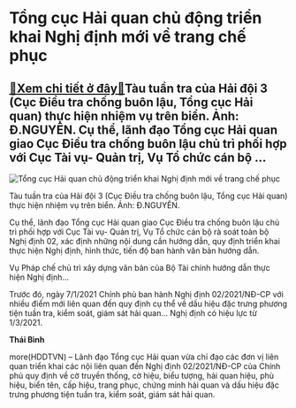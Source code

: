 Tổng cục Hải quan chủ động triển khai Nghị định mới về trang chế phục
=====================================================================

[:gift:Xem chi tiết ở đây:gift:](https://hddtvn.com/tong-cuc-hai-quan-chu-dong-trien-khai-nghi-dinh-moi-ve-trang-che-phuc/)Tàu tuần tra của Hải đội 3 (Cục Điều tra chống buôn lậu, Tổng cục Hải quan) thực hiện nhiệm vụ trên biển. Ảnh: Đ.NGUYÊN. Cụ thể, lãnh đạo Tổng cục Hải quan giao Cục Điều tra chống buôn lậu chủ trì phối hợp với Cục Tài vụ- Quản trị, Vụ Tổ chức cán bộ …
-----------------------------------------------------------------------------------------------------------------------------------------------------------------------------------------------------------------------------------------------------------





![Tổng cục Hải quan chủ động triển khai Nghị định mới về trang chế phục](https://hddtvn.com/wp-content/uploads/2021/01/0608_5222_0432_20-Tau_tuan_tra_kiem_soat_cua_Hai_doi_3__25_Baohaiquan.jpg "Tổng cục Hải quan chủ động triển khai Nghị định mới về trang chế phục")


Tàu tuần tra của Hải đội 3 (Cục Điều tra chống buôn lậu, Tổng cục Hải quan) thực hiện nhiệm vụ trên biển. Ảnh: Đ.NGUYÊN.



Cụ thể, lãnh đạo Tổng cục Hải quan giao Cục Điều tra chống buôn lậu chủ trì phối hợp với Cục Tài vụ- Quản trị, Vụ Tổ chức cán bộ rà soát toàn bộ Nghị định 02, xác định những nội dung cần hướng dẫn, quy định triển khai thực hiện Nghị định, hình thức, tiến độ ban hành văn bản hướng dẫn.


Vụ Pháp chế chủ trì xây dựng văn bản của Bộ Tài chính hướng dẫn thực hiện Nghị định…


Trước đó, ngày 7/1/2021 Chính phủ ban hành Nghị định 02/2021/NĐ-CP với nhiều điểm mới liên quan đến quy định cụ thể về dấu hiệu đặc trưng phương tiện tuần tra, kiểm soát, giám sát hải quan… Nghị định có hiệu lực từ 1/3/2021.




**Thái Bình**



more(HDDTVN) – Lãnh đạo Tổng cục Hải quan vừa chỉ đạo các đơn vị liên quan triển khai các nội liên quan đến Nghị định 02/2021/NĐ-CP của Chính phủ quy định về cờ truyền thống, cờ hiệu, biểu tượng, hải quan hiệu, phù hiệu, biển tên, cấp hiệu, trang phục, chứng minh hải quan và dấu hiệu đặc trưng phương tiện tuần tra, kiểm soát, giám sát hải quan.

